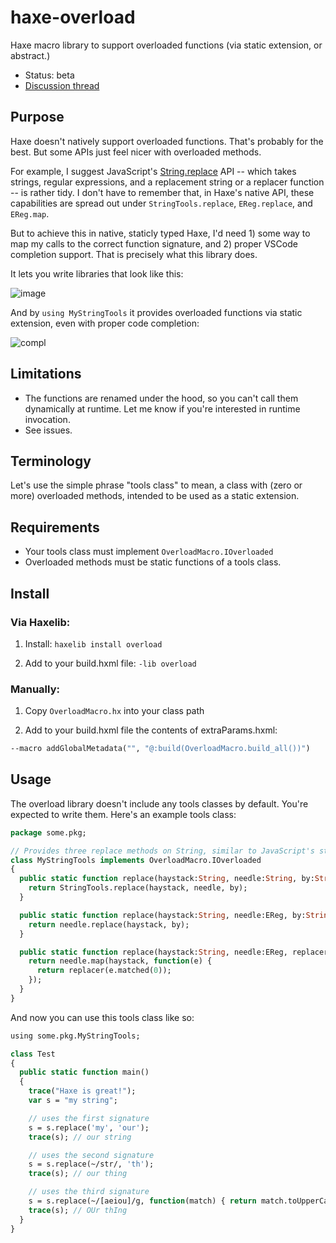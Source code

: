 # haxe-overload
Haxe macro library to support overloaded functions (via static extension, or abstract.)

- Status: beta
- [Discussion thread](https://community.haxe.org/t/toying-with-a-macro-for-overloading-via-static-extension/840/)

## Purpose

Haxe doesn't natively support overloaded functions. That's probably for the best. But some
APIs just feel nicer with overloaded methods.

For example, I suggest JavaScript's [String.replace](https://developer.mozilla.org/en-US/docs/Web/JavaScript/Reference/Global_Objects/String/replace)
API -- which takes strings, regular expressions, and a replacement string or a replacer function -- is rather tidy. I don't have
to remember that, in Haxe's native API, these capabilities are spread out under `StringTools.replace`, `EReg.replace`,
and `EReg.map`.

But to achieve this in native, staticly typed Haxe, I'd need 1) some way to map my calls to the correct
function signature, and 2) proper VSCode completion support. That is precisely what this library does.

It lets you write libraries that look like this:

![image](https://user-images.githubusercontent.com/2192439/42594874-bb05089c-850d-11e8-90b8-7e5cd50ab7d9.png)

And by `using MyStringTools` it provides overloaded functions via static extension, even with proper code completion:

![compl](https://user-images.githubusercontent.com/2192439/42593316-54306188-8509-11e8-86ed-cea293722f59.gif)

## Limitations

- The functions are renamed under the hood, so you can't call them dynamically at runtime. Let me know if you're interested in runtime invocation.
- See issues.

## Terminology

Let's use the simple phrase "tools class" to mean, a class with (zero or more) overloaded methods,
intended to be used as a static extension.

## Requirements

- Your tools class must implement `OverloadMacro.IOverloaded`
- Overloaded methods must be static functions of a tools class.

## Install

### Via Haxelib:

1) Install: `haxelib install overload`

2) Add to your build.hxml file: `-lib overload`

### Manually:

1) Copy `OverloadMacro.hx` into your class path

2) Add to your build.hxml file the contents of extraParams.hxml:

```haxe
--macro addGlobalMetadata("", "@:build(OverloadMacro.build_all())")
```

## Usage

The overload library doesn't include any tools classes by default. You're expected
to write them. Here's an example tools class:

```haxe
package some.pkg;

// Provides three replace methods on String, similar to JavaScript's str.replace()
class MyStringTools implements OverloadMacro.IOverloaded
{
  public static function replace(haystack:String, needle:String, by:String):String {
    return StringTools.replace(haystack, needle, by);
  }

  public static function replace(haystack:String, needle:EReg, by:String):String {
    return needle.replace(haystack, by);
  }

  public static function replace(haystack:String, needle:EReg, replacer:String->String):String {
    return needle.map(haystack, function(e) {
      return replacer(e.matched(0));
    });
  }
}
```

And now you can use this tools class like so:

```haxe
using some.pkg.MyStringTools;

class Test
{
  public static function main()
  {
    trace("Haxe is great!");
    var s = "my string";

    // uses the first signature
    s = s.replace('my', 'our');
    trace(s); // our string

    // uses the second signature
    s = s.replace(~/str/, 'th');
    trace(s); // our thing

    // uses the third signature
    s = s.replace(~/[aeiou]/g, function(match) { return match.toUpperCase(); });
    trace(s); // OUr thIng
  }
}
```
